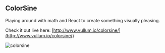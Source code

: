ColorSine
---------

Playing around with math and React to create something visually pleasing.

Check it out live here: [http://www.vullum.io/colorsine/](http://www.vullum.io/colorsine/)

![colorsine](https://s3.postimg.org/h4ilwl5wx/colorsine.png)
